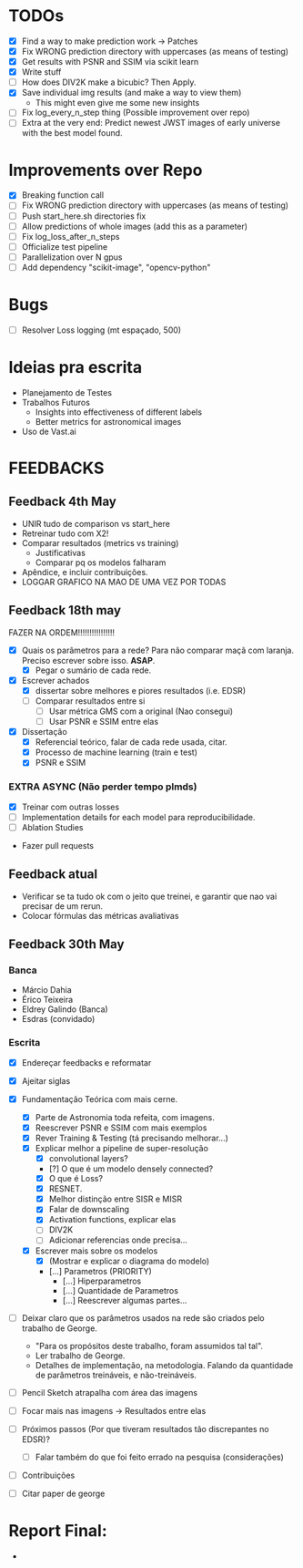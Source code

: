 # TODOs
- [X] Find a way to make prediction work -> Patches
- [X] Fix WRONG prediction directory with uppercases (as means of testing)
- [X] Get results with PSNR and SSIM via scikit learn
- [X] Write stuff
- [ ] How does DIV2K make a bicubic? Then Apply.
- [X] Save individual img results (and make a way to view them)
    - This might even give me some new insights
- [ ] Fix log_every_n_step thing (Possible improvement over repo)
- [ ] Extra at the very end: Predict newest JWST images of early universe with the best model found.

# Improvements over Repo
- [X] Breaking function call
- [ ] Fix WRONG prediction directory with uppercases (as means of testing)
- [ ] Push start_here.sh directories fix
- [ ] Allow predictions of whole images (add this as a parameter)
- [ ] Fix log_loss_after_n_steps
- [ ] Officialize test pipeline
- [ ] Parallelization over N gpus
- [ ] Add dependency "scikit-image", "opencv-python"

# Bugs
- [ ] Resolver Loss logging (mt espaçado, 500)

# Ideias pra escrita
- Planejamento de Testes
- Trabalhos Futuros
    - Insights into effectiveness of different labels
    - Better metrics for astronomical images
- Uso de Vast.ai

# FEEDBACKS
## Feedback 4th May
- UNIR tudo de comparison vs start_here
- Retreinar tudo com X2!
- Comparar resultados (metrics vs training)
    - Justificativas
    - Comparar pq os modelos falharam
- Apêndice, e incluir contribuições.
- LOGGAR GRAFICO NA MAO DE UMA VEZ POR TODAS

## Feedback 18th may
FAZER NA ORDEM!!!!!!!!!!!!!!!!
- [X] Quais os parâmetros para a rede? Para não comparar maçã com laranja. Preciso escrever sobre isso. **ASAP**.
    - [X] Pegar o sumário de cada rede.
- [X] Escrever achados
    - [X] dissertar sobre melhores e piores resultados (i.e. EDSR)
    - [ ] Comparar resultados entre si
        - [ ] Usar métrica GMS com a original (Nao consegui)
        - [ ] Usar PSNR e SSIM entre elas
- [X] Dissertação
    - [X] Referencial teórico, falar de cada rede usada, citar.
    - [X] Processo de machine learning (train e test)
    - [X] PSNR e SSIM

### EXTRA ASYNC (Não perder tempo plmds)
- [X] Treinar com outras losses
- [ ] Implementation details for each model para reproducibilidade.
- [ ] Ablation Studies
- Fazer pull requests

## Feedback atual
- Verificar se ta tudo ok com o jeito que treinei, e garantir que nao vai precisar de um rerun.
- Colocar fórmulas das métricas avaliativas

## Feedback 30th May
### Banca
- Márcio Dahia
- Érico Teixeira
- Eldrey Galindo (Banca)
- Esdras (convidado)

### Escrita
- [X] Endereçar feedbacks e reformatar
- [X] Ajeitar siglas
- [X] Fundamentação Teórica com mais cerne.
  - [X] Parte de Astronomia toda refeita, com imagens.
  - [X] Reescrever PSNR e SSIM com mais exemplos
  - [X] Rever Training & Testing (tá precisando melhorar...)
  - [X] Explicar melhor a pipeline de super-resolução
    - [X] convolutional layers?
    - [?] O que é um modelo densely connected?
    - [X] O que é Loss?
    - [X] RESNET.
    - [X] Melhor distinção entre SISR e MISR
    - [X] Falar de downscaling
    - [X] Activation functions, explicar elas
    - [ ] DIV2K
    - [ ] Adicionar referencias onde precisa...
  - [X] Escrever mais sobre os modelos
    - [X] (Mostrar e explicar o diagrama do modelo)
    - [...] Parametros (PRIORITY)
      - [...] Hiperparametros
      - [...] Quantidade de Parametros
      - [...] Reescrever algumas partes...
- [ ] Deixar claro que os parâmetros usados na rede são criados pelo trabalho de George.
    - "Para os propósitos deste trabalho, foram assumidos tal tal".
    - Ler trabalho de George.
    - Detalhes de implementação, na metodologia. Falando da quantidade de parâmetros treináveis, e não-treináveis.
- [ ] Pencil Sketch atrapalha com área das imagens
- [ ] Focar mais nas imagens -> Resultados entre elas
- [ ] Próximos passos (Por que tiveram resultados tão discrepantes no EDSR)?
  - [ ] Falar também do que foi feito errado na pesquisa (considerações)
- [ ] Contribuições
- [ ] Citar paper de george


# Report Final:
- 

